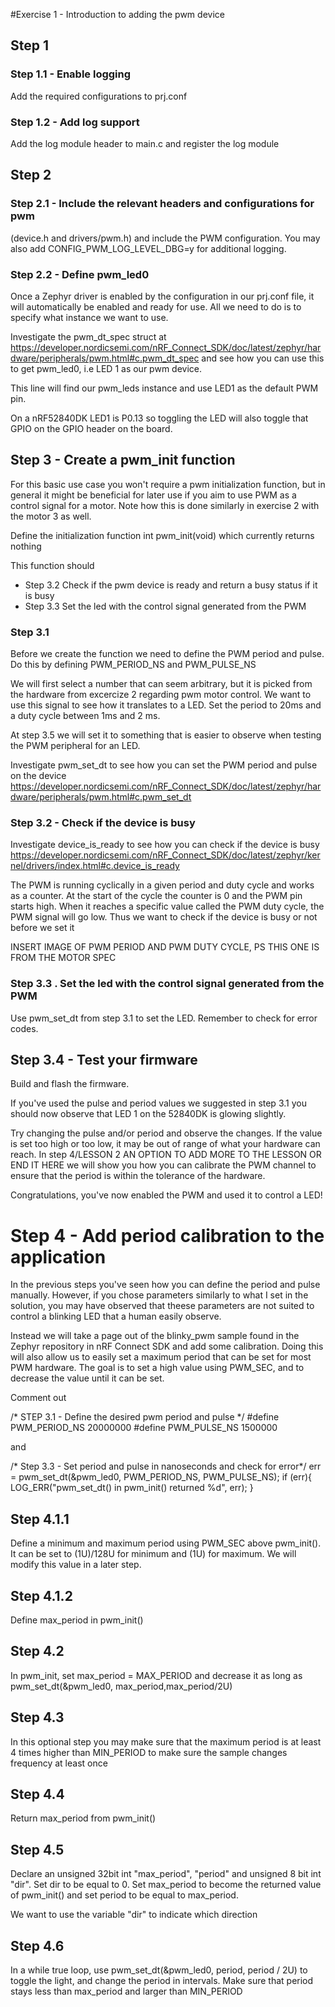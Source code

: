 #Exercise 1 - Introduction to adding the pwm device

## Step 1
### Step 1.1 - Enable logging
Add the required configurations to prj.conf

### Step 1.2 - Add log support
 Add the log module header to main.c and register the log module

## Step 2
### Step 2.1 - Include the relevant headers and configurations for pwm
 (device.h and drivers/pwm.h) and include the PWM configuration. You may also add CONFIG_PWM_LOG_LEVEL_DBG=y
 for additional logging.
 

### Step 2.2 - Define pwm_led0
Once a Zephyr driver is enabled by the configuration in our prj.conf file, it will automatically be enabled and ready for use. All we need to do is to specify what instance we want to use. 

Investigate the pwm_dt_spec struct at https://developer.nordicsemi.com/nRF_Connect_SDK/doc/latest/zephyr/hardware/peripherals/pwm.html#c.pwm_dt_spec and see how you can use this to get pwm_led0, i.e LED 1 as our pwm device. 

This line will find our pwm_leds instance and use LED1 as the default PWM pin. 

On a nRF52840DK LED1 is P0.13 so toggling the LED will also toggle that GPIO on the GPIO header on the board.

## Step 3 - Create a pwm_init function
For this basic use case you won't require a pwm initialization function, but in general it might be beneficial for later use if you aim to use PWM as a control signal for a motor. Note how this is done similarly in exercise 2 with the motor 3 as well.

Define the initialization function int pwm_init(void) which currently returns nothing

This function should 
* Step 3.2 Check if the pwm device is ready and return a busy status if it is busy
* Step 3.3 Set the led with the control signal generated from the PWM
   
### Step 3.1 
Before we create the function we need to define the PWM period and pulse. Do this by defining PWM_PERIOD_NS and PWM_PULSE_NS 

We will first select a number that can seem arbitrary, but it is picked from the hardware from excercize 2 regarding pwm motor control. We want to use this signal to see how it translates to a LED. Set the period to 20ms and a duty cycle between 1ms and 2 ms.

At step 3.5 we will set it to something that is easier to observe when testing the PWM peripheral for an LED.

Investigate pwm_set_dt to see how you can set the PWM period and pulse on the device https://developer.nordicsemi.com/nRF_Connect_SDK/doc/latest/zephyr/hardware/peripherals/pwm.html#c.pwm_set_dt

### Step 3.2 - Check if the device is busy
Investigate device_is_ready to see how you can check if the device is busy https://developer.nordicsemi.com/nRF_Connect_SDK/doc/latest/zephyr/kernel/drivers/index.html#c.device_is_ready

The PWM is running cyclically in a given period and duty cycle and works as a counter. At the start of the cycle the counter is 0 and the PWM pin starts high. When it reaches a specific value called the PWM duty cycle, the PWM signal will go low. Thus we want to check if the device is busy or not before we set it

INSERT IMAGE OF PWM PERIOD AND PWM DUTY CYCLE, PS THIS ONE IS FROM THE MOTOR SPEC

### Step 3.3 . Set the led with the control signal generated from the PWM
Use pwm_set_dt from step 3.1 to set the LED. Remember to check for error codes.

## Step 3.4 - Test your firmware
Build and flash the firmware. 

If you've used the pulse and period values we suggested in step 3.1 you should now observe that LED 1 on the 52840DK is glowing slightly. 

Try changing the pulse and/or period and observe the changes. If the value is set too high or too low, it may be out of range of what your hardware can reach. In step 4/LESSON 2 AN OPTION TO ADD MORE TO THE LESSON OR END IT HERE we will show you how you can calibrate the PWM channel to ensure that the period is within the tolerance of the hardware.

Congratulations, you've now enabled the PWM and used it to control a LED!


# Step 4 - Add period calibration to the application
In the previous steps you've seen how you can define the period and pulse manually. However, if you chose parameters similarly to what I set in the solution, you may have observed that theese parameters are not suited to control a blinking LED that a human easily observe.

Instead we will take a page out of the blinky_pwm sample found in the Zephyr repository in nRF Connect SDK and add some calibration. Doing this will also allow us to easily set a maximum period that can be set for most PWM hardware.
The goal is to set a high value using PWM_SEC, and to decrease the value until it can be set. 

Comment out 

/* STEP 3.1 - Define the desired pwm period and pulse */
#define PWM_PERIOD_NS 20000000 
#define PWM_PULSE_NS 1500000

and 

/* Step 3.3 - Set period and pulse in nanoseconds and check for error*/
err = pwm_set_dt(&pwm_led0, PWM_PERIOD_NS, PWM_PULSE_NS);
if (err){
        LOG_ERR("pwm_set_dt() in pwm_init() returned %d", err);
}

## Step 4.1.1 
Define a minimum and maximum period using PWM_SEC above pwm_init(). It can be set to (1U)/128U for minimum and (1U) for maximum. We will modify this value in a later step.

## Step 4.1.2
Define max_period in pwm_init()

## Step 4.2
In pwm_init, set max_period = MAX_PERIOD and decrease it as long as pwm_set_dt(&pwm_led0, max_period,max_period/2U)

## Step 4.3
In this optional step you may make sure that the maximum period is at least 4 times higher than MIN_PERIOD to make sure the sample changes frequency at least once

## Step 4.4 
Return max_period from pwm_init()

## Step 4.5 
Declare an unsigned 32bit int "max_period", "period" and unsigned 8 bit int "dir". Set dir to be equal to 0. Set max_period to become the returned value of pwm_init() and set period to be equal to max_period.

We want to use the variable "dir" to indicate which direction 

## Step 4.6
In a while true loop, use pwm_set_dt(&pwm_led0, period, period / 2U) to toggle the light, and change the period in intervals. Make sure that period stays less than max_period and larger than MIN_PERIOD